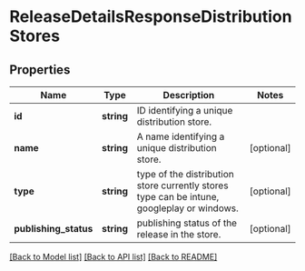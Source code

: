 # ReleaseDetailsResponseDistributionStores

## Properties
Name | Type | Description | Notes
------------ | ------------- | ------------- | -------------
**id** | **string** | ID identifying a unique distribution store. | 
**name** | **string** | A name identifying a unique distribution store. | [optional] 
**type** | **string** | type of the distribution store currently stores type can be intune, googleplay or windows. | [optional] 
**publishing_status** | **string** | publishing status of the release in the store. | [optional] 

[[Back to Model list]](../README.md#documentation-for-models) [[Back to API list]](../README.md#documentation-for-api-endpoints) [[Back to README]](../README.md)


